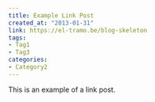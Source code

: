 ```yaml
--- 
title: Example Link Post
created_at: "2013-01-31"
link: https://el-tramo.be/blog-skeleton
tags: 
- Tag1
- Tag3
categories: 
- Category2
---
```


This is an example of a link post.

